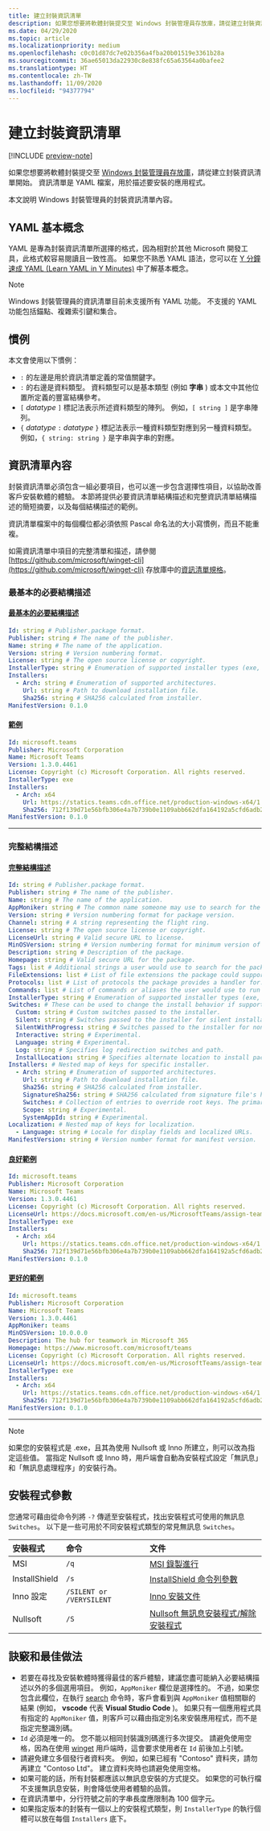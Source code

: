 ```yaml
---
title: 建立封裝資訊清單
description: 如果您想要將軟體封裝提交至 Windows 封裝管理員存放庫，請從建立封裝資訊清單開始。
ms.date: 04/29/2020
ms.topic: article
ms.localizationpriority: medium
ms.openlocfilehash: c0c01d87dc7e02b356a4fba20b01519e3361b28a
ms.sourcegitcommit: 36ae65013da22930c8e838fc65a63564a0bafee2
ms.translationtype: HT
ms.contentlocale: zh-TW
ms.lasthandoff: 11/09/2020
ms.locfileid: "94377794"
---
```

# <a name="create-your-package-manifest"></a>建立封裝資訊清單

[!INCLUDE [preview-note](../../includes/package-manager-preview.md)]

如果您想要將軟體封裝提交至 [Windows 封裝管理員存放庫](repository.md)，請從建立封裝資訊清單開始。 資訊清單是 YAML 檔案，用於描述要安裝的應用程式。

本文說明 Windows 封裝管理員的封裝資訊清單內容。

## <a name="yaml-basics"></a>YAML 基本概念

YAML 是專為封裝資訊清單所選擇的格式，因為相對於其他 Microsoft 開發工具，此格式較容易閱讀且一致性高。 如果您不熟悉 YAML 語法，您可以在 [Y 分鐘速成 YAML (Learn YAML in Y Minutes)](https://learnxinyminutes.com/docs/yaml/) 中了解基本概念。

> [!NOTE]
> Windows 封裝管理員的資訊清單目前未支援所有 YAML 功能。 不支援的 YAML 功能包括錨點、複雜索引鍵和集合。

## <a name="conventions"></a>慣例

本文會使用以下慣例：

* `:` 的左邊是用於資訊清單定義的常值關鍵字。
* `:` 的右邊是資料類型。 資料類型可以是基本類型 (例如 **字串** ) 或本文中其他位置所定義的豐富結構參考。
* `[` *datatype* `]` 標記法表示所述資料類型的陣列。 例如，`[ string ]` 是字串陣列。
* `{` *datatype* `:` *datatype* `}` 標記法表示一種資料類型對應到另一種資料類型。 例如，`{ string: string }` 是字串與字串的對應。

## <a name="manifest-contents"></a>資訊清單內容

封裝資訊清單必須包含一組必要項目，也可以進一步包含選擇性項目，以協助改善客戶安裝軟體的體驗。 本節將提供必要資訊清單結構描述和完整資訊清單結構描述的簡短摘要，以及每個結構描述的範例。

資訊清單檔案中的每個欄位都必須依照 Pascal 命名法的大小寫慣例，而且不能重複。

如需資訊清單中項目的完整清單和描述，請參閱 [https://github.com/microsoft/winget-cli](https://github.com/microsoft/winget-cli) 存放庫中的[資訊清單規格](https://github.com/microsoft/winget-cli/blob/master/doc/ManifestSpecv0.1.md)。

### <a name="minimal-required-schema"></a>最基本的必要結構描述

#### <a name="minimal-required-schema"></a>[最基本的必要結構描述](#tab/minschema/)

```yaml
Id: string # Publisher.package format.
Publisher: string # The name of the publisher.
Name: string # The name of the application.
Version: string # Version numbering format.
License: string # The open source license or copyright.
InstallerType: string # Enumeration of supported installer types (exe, msi, msix, inno, wix, nullsoft, appx).
Installers:
  - Arch: string # Enumeration of supported architectures.
    Url: string # Path to download installation file.
    Sha256: string # SHA256 calculated from installer.
ManifestVersion: 0.1.0
```

#### <a name="example"></a>[範例](#tab/minexample/)

```yaml
Id: microsoft.teams
Publisher: Microsoft Corporation
Name: Microsoft Teams
Version: 1.3.0.4461
License: Copyright (c) Microsoft Corporation. All rights reserved.
InstallerType: exe
Installers:
  - Arch: x64
    Url: https://statics.teams.cdn.office.net/production-windows-x64/1.3.00.4461/Teams_windows_x64.exe
    Sha256: 712f139d71e56bfb306e4a7b739b0e1109abb662dfa164192a5cfd6adb24a4e1
ManifestVersion: 0.1.0
```

* * *

### <a name="complete-schema"></a>完整結構描述

#### <a name="complete-schema"></a>[完整結構描述](#tab/compschema/)

```yaml
Id: string # Publisher.package format.
Publisher: string # The name of the publisher.
Name: string # The name of the application.
AppMoniker: string # The common name someone may use to search for the package.
Version: string # Version numbering format for package version.
Channel: string # A string representing the flight ring.
License: string # The open source license or copyright.
LicenseUrl: string # Valid secure URL to license.
MinOSVersion: string # Version numbering format for minimum version of Windows supported.
Description: string # Description of the package.
Homepage: string # Valid secure URL for the package.
Tags: list # Additional strings a user would use to search for the package.
FileExtensions: list # List of file extensions the package could support.
Protocols: list # List of protocols the package provides a handler for.
Commands: list # List of commands or aliases the user would use to run the package.
InstallerType: string # Enumeration of supported installer types (exe, msi, msix, inno, wix, nullsoft, appx).
Switches: # These can be used to change the install behavior if supported by the InstallerType.
  Custom: string # Custom switches passed to the installer.
  Silent: string # Switches passed to the installer for silent installation.
  SilentWithProgress: string # Switches passed to the installer for non-interactive install.
  Interactive: string # Experimental.
  Language: string # Experimental.
  Log: string # Specifies log redirection switches and path.
  InstallLocation: string # Specifies alternate location to install package.
Installers: # Nested map of keys for specific installer.
  - Arch: string # Enumeration of supported architectures.
    Url: string # Path to download installation file.
    Sha256: string # SHA256 calculated from installer.
    SignatureSha256: string # SHA256 calculated from signature file's hash of MSIX file.
    Switches: # Collection of entries to override root keys. The primary supported values are: Custom, Silent, SilentWithProgress, Interactive. For a complete list see the specification at https://github.com/microsoft/winget-cli/blob/master/doc/ManifestSpecv0.1.md.
    Scope: string # Experimental.
    SystemAppId: string # Experimental.
Localization: # Nested map of keys for localization.
  - Language: string # Locale for display fields and localized URLs.
ManifestVersion: string # Version number format for manifest version.
```

#### <a name="good-example"></a>[良好範例](#tab/good/)

```yaml
Id: microsoft.teams
Publisher: Microsoft Corporation
Name: Microsoft Teams
Version: 1.3.0.4461
License: Copyright (c) Microsoft Corporation. All rights reserved.
LicenseUrl: https://docs.microsoft.com/en-us/MicrosoftTeams/assign-teams-licenses
InstallerType: exe
Installers:
  - Arch: x64
    Url: https://statics.teams.cdn.office.net/production-windows-x64/1.3.00.4461/Teams_windows_x64.exe
    Sha256: 712f139d71e56bfb306e4a7b739b0e1109abb662dfa164192a5cfd6adb24a4e1
ManifestVersion: 0.1.0
```

#### <a name="better-example"></a>[更好的範例](#tab/better/)

```yaml
Id: microsoft.teams
Publisher: Microsoft Corporation
Name: Microsoft Teams
Version: 1.3.0.4461
AppMoniker: teams
MinOSVersion: 10.0.0.0
Description: The hub for teamwork in Microsoft 365
Homepage: https://www.microsoft.com/microsoft/teams
License: Copyright (c) Microsoft Corporation. All rights reserved.
LicenseUrl: https://docs.microsoft.com/en-us/MicrosoftTeams/assign-teams-licenses
InstallerType: exe
Installers:
  - Arch: x64
    Url: https://statics.teams.cdn.office.net/production-windows-x64/1.3.00.4461/Teams_windows_x64.exe
    Sha256: 712f139d71e56bfb306e4a7b739b0e1109abb662dfa164192a5cfd6adb24a4e1
ManifestVersion: 0.1.0
```

* * *

> [!NOTE]
> 如果您的安裝程式是 .exe，且其為使用 Nullsoft 或 Inno 所建立，則可以改為指定這些值。 當指定 Nullsoft 或 Inno 時，用戶端會自動為安裝程式設定「無訊息」和「無訊息處理程序」的安裝行為。

## <a name="installer-switches"></a>安裝程式參數

您通常可藉由從命令列將 `-?` 傳遞至安裝程式，找出安裝程式可使用的無訊息 `Switches`。 以下是一些可用於不同安裝程式類型的常見無訊息 `Switches`。

| 安裝程式 | 命令  | 文件 |  
| :--- | :-- | :--- |  
| MSI | `/q` | [MSI 錄製進行](/windows/win32/msi/command-line-options) |
| InstallShield | `/s`  | [InstallShield 命令列參數](https://docs.flexera.com/installshield19helplib/helplibrary/IHelpSetup_EXECmdLine.htm) |
| Inno 設定 | `/SILENT or /VERYSILENT` | [Inno 安裝文件](https://jrsoftware.org/ishelp/) |
| Nullsoft | `/S` | [Nullsoft 無訊息安裝程式/解除安裝程式](https://nsis.sourceforge.io/Docs/Chapter4.html#silent) |

## <a name="tips-and-best-practices"></a>訣竅和最佳做法

* 若要在尋找及安裝軟體時獲得最佳的客戶體驗，建議您盡可能納入必要結構描述以外的多個選用項目。 例如，`AppMoniker` 欄位是選擇性的。 不過，如果您包含此欄位，在執行 [search](../winget/search.md) 命令時，客戶會看到與 `AppMoniker` 值相關聯的結果 (例如， **vscode** 代表 **Visual Studio Code** )。 如果只有一個應用程式具有指定的 `AppMoniker` 值，則客戶可以藉由指定別名來安裝應用程式，而不是指定完整識別碼。
* `Id` 必須是唯一的。 您不能以相同封裝識別碼進行多次提交。 請避免使用空格，因為在使用 [winget](../index.md) 用戶端時，這會要求使用者在 `Id` 前後加上引號。
* 請避免建立多個發行者資料夾。 例如，如果已經有 "Contoso" 資料夾，請勿再建立 "Contoso Ltd"。 建立資料夾時也請避免使用空格。
* 如果可能的話，所有封裝都應該以無訊息安裝的方式提交。 如果您的可執行檔不支援無訊息安裝，則會降低使用者體驗的品質。
* 在資訊清單中，分行符號之前的字串長度應限制為 100 個字元。
* 如果指定版本的封裝有一個以上的安裝程式類型，則 `InstallerType` 的執行個體可以放在每個 `Installers` 底下。

